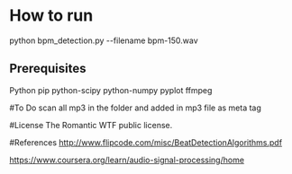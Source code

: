 # How to run

python bpm_detection.py --filename bpm-150.wav


## Prerequisites
Python
pip
python-scipy
python-numpy
pyplot
ffmpeg

#To Do 
scan all mp3 in the folder and added in mp3 file as meta tag

#License 
The Romantic WTF public license.

#References 
http://www.flipcode.com/misc/BeatDetectionAlgorithms.pdf

https://www.coursera.org/learn/audio-signal-processing/home

